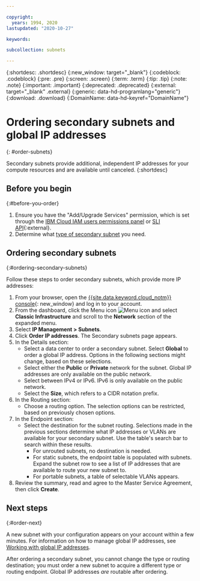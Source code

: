 ```yaml
---

copyright:
  years: 1994, 2020
lastupdated: "2020-10-27"

keywords:

subcollection: subnets

---
```


{:shortdesc: .shortdesc}
{:new_window: target="_blank"}
{:codeblock: .codeblock}
{:pre: .pre}
{:screen: .screen}
{:term: .term}
{:tip: .tip}
{:note: .note}
{:important: .important}
{:deprecated: .deprecated}
{:external: target="_blank" .external}
{:generic: data-hd-programlang="generic"}
{:download: .download}
{:DomainName: data-hd-keyref="DomainName"}


# Ordering secondary subnets and global IP addresses
{: #order-subnets}

Secondary subnets provide additional, independent IP addresses for your compute resources and are available until canceled.
{:shortdesc}

## Before you begin
{:#before-you-order}

1. Ensure you have the "Add/Upgrade Services" permission, which is set through the [IBM Cloud IAM users permissions panel](/docs/account?topic=account-mngclassicinfra) or [SLI API](https://sldn.softlayer.com/tags/permissions/){:external}.
1. Determine what [type of secondary subnet](/docs/subnets?topic=subnets-about-subnets-and-ips#secondary-subnets) you need.
  
  
## Ordering secondary subnets
{:#ordering-secondary-subnets}

Follow these steps to order secondary subnets, which provide more IP addresses:

1. From your browser, open the [{{site.data.keyword.cloud_notm}} console](https://{DomainName}/){: new_window} and log in to your account.
1. From the dashboard, click the Menu icon ![Menu icon](../icons/icon_hamburger.svg) and select **Classic Infrastructure** and scroll to the **Network** section of the expanded menu.
1. Select **IP Management > Subnets**.
1. Click **Order IP addresses**. The Secondary subnets page appears. 
1. In the Details section:
   * Select a data center to order a secondary subnet. Select **Global** to order a global IP address. Options in the following sections might change, based on these selections.
   * Select either the **Public** or **Private** network for the subnet. Global IP addresses are only available on the public network.
   * Select between IPv4 or IPv6. IPv6 is only available on the public network.
   * Select the **Size**, which refers to a CIDR notation prefix.
1. In the Routing section:
   * Choose a routing option. The selection options can be restricted, based on previously chosen options.
1. In the Endpoint section:
   * Select the destination for the subnet routing. Selections made in the previous sections determine what IP addresses or VLANs are available for your secondary subnet. Use the table's search bar to search within these results.
     * For unrouted subnets, no destination is needed.
     * For static subnets, the endpoint table is populated with subnets. Expand the subnet row to see a list of IP addresses that are available to route your new subnet to. 
     * For portable subnets, a table of selectable VLANs appears.
1. Review the summary, read and agree to the Master Service Agreement, then click **Create**.

## Next steps
{:#order-next}

A new subnet with your configuration appears on your account within a few minutes. For information on how to manage global IP addresses, see [Working with global IP addresses](/docs/subnets?topic=subnets-work-with-global-ip-addresses).

After ordering a secondary subnet, you cannot change the type or routing destination; you must order a new subnet to acquire a different type or routing endpoint. Global IP addresses _are_ routable after ordering. 

